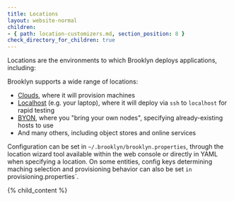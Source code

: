 ```yaml
---
title: Locations
layout: website-normal
children:
- { path: location-customizers.md, section_position: 8 }
check_directory_for_children: true
---
```


Locations are the environments to which Brooklyn deploys applications, including:

Brooklyn supports a wide range of locations:

* <a href="#clouds">Clouds</a>, where it will provision machines
* <a href="#localhost">Localhost</a> (e.g. your laptop), 
  where it will deploy via `ssh` to `localhost` for rapid testing
* <a href="#byon">BYON</a>, where you "bring your own nodes",
  specifying already-existing hosts to use
* And many others, including object stores and online services

Configuration can be set in `~/.brooklyn/brooklyn.properties`, through the
location wizard tool available within the web console
or directly in YAML when specifying a location.
On some entities, config keys determining maching selection and provisioning behavior
can also be set `in `provisioning.properties`.  

{% child_content %}
